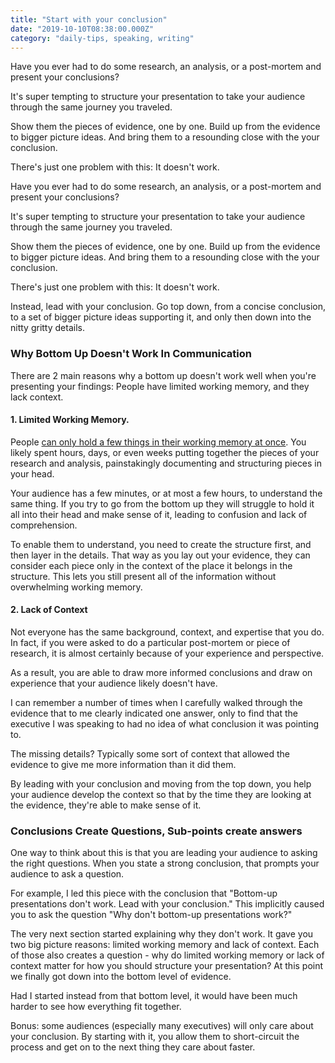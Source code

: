 ```yaml
---
title: "Start with your conclusion"
date: "2019-10-10T08:38:00.000Z"
category: "daily-tips, speaking, writing"
---
```


Have you ever had to do some research, an analysis, or a post-mortem and present your conclusions?

It's super tempting to structure your presentation to take your audience through the same journey you traveled.

Show them the pieces of evidence, one by one. Build up from the evidence to bigger picture ideas. And bring them to a resounding close with the your conclusion.

There's just one problem with this: It doesn't work.

<!-- more --> 

Have you ever had to do some research, an analysis, or a post-mortem and present your conclusions?

It's super tempting to structure your presentation to take your audience through the same journey you traveled.

Show them the pieces of evidence, one by one. Build up from the evidence to bigger picture ideas. And bring them to a resounding close with the your conclusion.

There's just one problem with this: It doesn't work.


Instead, lead with your conclusion. Go top down, from a concise conclusion, to a set of bigger picture ideas supporting it, and only then down into the nitty gritty details.

### Why Bottom Up Doesn't Work In Communication

There are 2 main reasons why a bottom up doesn't work well when you're presenting your findings: People have limited working memory, and they lack context.

#### 1. Limited Working Memory.
People [can only hold a few things in their working memory at once](https://www.speakwritelisten.com/blog/10-1-seven-plus-or-minus-two). You likely spent hours, days, or even weeks putting together the pieces of your research and analysis, painstakingly documenting and structuring pieces in your head.

Your audience has a few minutes, or at most a few hours, to understand the same thing. If you try to go from the bottom up they will struggle to hold it all into their head and make sense of it, leading to confusion and lack of comprehension. 

To enable them to understand, you need to create the structure first, and then layer in the details. That way as you lay out your evidence, they can consider each piece only in the context of the place it belongs in the structure. This lets you still present all of the information without overwhelming working memory.

#### 2. Lack of Context

Not everyone has the same background, context, and expertise that you do. In fact, if you were asked to do a particular post-mortem or piece of research, it is almost certainly because of your experience and perspective.

As a result, you are able to draw more informed conclusions and draw on experience that your audience likely doesn't have.

I can remember a number of times when I carefully walked through the evidence that to me clearly indicated one answer, only to find that the executive I was speaking to had no idea of what conclusion it was pointing to.

The missing details? Typically some sort of context that allowed the evidence to give me more information than it did them.

By leading with your conclusion and moving from the top down, you help your audience develop the context so that by the time they are looking at the evidence, they're able to make sense of it.

### Conclusions Create Questions, Sub-points create answers

One way to think about this is that you are leading your audience to asking the right questions. When you state a strong conclusion, that prompts your audience to ask a question.

For example, I led this piece with the conclusion that "Bottom-up presentations don't work. Lead with your conclusion." This implicitly caused you to ask the question "Why don't bottom-up presentations work?"

The very next section started explaining why they don't work. It gave you two big picture reasons: limited working memory and lack of context. Each of those also creates a question - why do limited working memory or lack of context matter for how you should structure your presentation? At this point we finally got down into the bottom level of evidence.

Had I started instead from that bottom level, it would have been much harder to see how everything fit together.

Bonus: some audiences (especially many executives) will only care about your conclusion. By starting with it, you allow them to short-circuit the process and get on to the next thing they care about faster.
